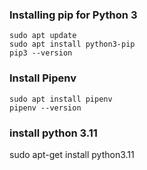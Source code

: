 ### Installing pip for Python 3 
  ```
  sudo apt update
  sudo apt install python3-pip
  pip3 --version
  ```
### Install Pipenv
  ```
  sudo apt install pipenv
  pipenv --version
  ```
### install python 3.11
sudo apt-get install python3.11
